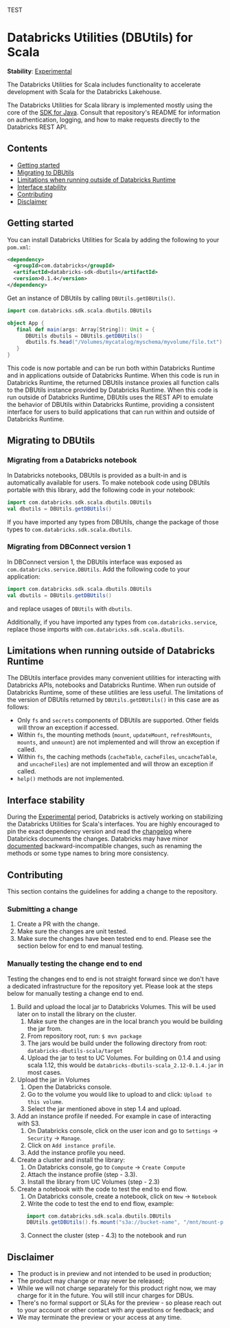 TEST
# Databricks Utilities (DBUtils) for Scala

**Stability**: [Experimental](https://docs.databricks.com/release-notes/release-types.html)

The Databricks Utilities for Scala includes functionality to accelerate development with Scala for the Databricks Lakehouse.

The Databricks Utilities for Scala library is implemented mostly using the core of the [SDK for Java](https://github.com/databricks/databricks-sdk-java). Consult that repository's README for information on authentication, logging, and how to make requests directly to the Databricks REST API.

## Contents

- [Getting started](#getting-started)
- [Migrating to DBUtils](#migrating-to-dbutils)
- [Limitations when running outside of Databricks Runtime](#limitations-when-running-outside-of-databricks-runtime)
- [Interface stability](#interface-stability)
- [Contributing](#contributing)
- [Disclaimer](#disclaimer)

## Getting started

You can install Databricks Utilities for Scala by adding the following to your `pom.xml`:

```pom.xml
<dependency>
  <groupId>com.databricks</groupId>
  <artifactId>databricks-sdk-dbutils</artifactId>
  <version>0.1.4</version>
</dependency>
```

Get an instance of DBUtils by calling `DBUtils.getDBUtils()`.

```scala
import com.databricks.sdk.scala.dbutils.DBUtils

object App {
   final def main(args: Array[String]): Unit = {
      DBUtils dbutils = DBUtils.getDBUtils()
      dbutils.fs.head("/Volumes/mycatalog/myschema/myvolume/file.txt")
   }
}
```

This code is now portable and can be run both within Databricks Runtime and in applications outside of Databricks Runtime. When this code is run in Databricks Runtime, the returned DBUtils instance proxies all function calls to the DBUtils instance provided by Databricks Runtime. When this code is run outside of Databricks Runtime, DBUtils uses the REST API to emulate the behavior of DBUtils within Databricks Runtime, providing a consistent interface for users to build applications that can run within and outside of Databricks Runtime.

## Migrating to DBUtils

### Migrating from a Databricks notebook

In Databricks notebooks, DBUtils is provided as a built-in and is automatically available for users. To make notebook code using DBUtils portable with this library, add the following code in your notebook:

```scala
import com.databricks.sdk.scala.dbutils.DBUtils
val dbutils = DBUtils.getDBUtils()
```

If you have imported any types from DBUtils, change the package of those types to `com.databricks.sdk.scala.dbutils`.

### Migrating from DBConnect version 1

In DBConnect version 1, the DBUtils interface was exposed as `com.databricks.service.DBUtils`. Add the following code to your application:

```scala
import com.databricks.sdk.scala.dbutils.DBUtils
val dbutils = DBUtils.getDBUtils()
```

and replace usages of `DBUtils` with `dbutils`.

Additionally, if you have imported any types from `com.databricks.service`, replace those imports with `com.databricks.sdk.scala.dbutils`.

## Limitations when running outside of Databricks Runtime

The DBUtils interface provides many convenient utilities for interacting with Databricks APIs, notebooks and Databricks Runtime. When run outside of Databricks Runtime, some of these utilities are less useful. The limitations of the version of DBUtils returned by `DBUtils.getDBUtils()` in this case are as follows:

* Only `fs` and `secrets` components of DBUtils are supported. Other fields will throw an exception if accessed.
* Within `fs`, the mounting methods (`mount`, `updateMount`, `refreshMounts`, `mounts`, and `unmount`) are not implemented and will throw an exception if called.
* Within `fs`, the caching methods (`cacheTable`, `cacheFiles`, `uncacheTable`, and `uncacheFiles`) are not implemented and will throw an exception if called.
* `help()` methods are not implemented.

## Interface stability

During the [Experimental](https://docs.databricks.com/release-notes/release-types.html) period, Databricks is actively working on stabilizing the Databricks Utilities for Scala's interfaces. You are highly encouraged to pin the exact dependency version and read the [changelog](https://github.com/databricks/databricks-sdk-java/blob/main/CHANGELOG.md) where Databricks documents the changes. Databricks may have minor [documented](https://github.com/databricks/databricks-sdk-java/blob/main/CHANGELOG.md) backward-incompatible changes, such as renaming the methods or some type names to bring more consistency.

## Contributing
This section contains the guidelines for adding a change to the repository.

### Submitting a change
1. Create a PR with the change.
2. Make sure the changes are unit tested.
3. Make sure the changes have been tested end to end. Please see the section below for end to end manual testing.

### Manually testing the change end to end
Testing the changes end to end is not straight forward since we don't have a dedicated infrastructure for the repository yet. Please look at the steps below for manually testing a change end to end.
1. Build and upload the local jar to Databricks Volumes. This will be used later on to install the library on the cluster.
   1. Make sure the changes are in the local branch you would be building the jar from.
   2. From repository root, run: `$ mvn package`
   3. The jars would be build under the following directory from root: `databricks-dbutils-scala/target`
   4. Upload the jar to test to UC Volumes. For building on 0.1.4 and using scala 1.12, this would be `databricks-dbutils-scala_2.12-0.1.4.jar` in most cases.
2. Upload the jar in Volumes
   1. Open the Databricks console.
   2. Go to the volume you would like to upload to and click: `Upload to this volume`.
   3. Select the jar mentioned above in step 1.4 and upload.
3. Add an instance profile if needed. For example in case of interacting with S3.
   1. On Databricks console, click on the user icon and go to `Settings` -> `Security` -> `Manage`.
   2. Click on `Add instance profile`.
   3. Add the instance profile you need.
4. Create a cluster and install the library:
   1. On Databricks console, go to `Compute` -> `Create Compute`
   2. Attach the instance profile (step - 3.3).
   3. Install the library from UC Volumes (step - 2.3)
5. Create a notebook with the code to test the end to end flow.
   1. On Databricks console, create a notebook, click on `New` -> `Notebook`
   2. Write the code to test the end to end flow, example: 
   ```scala
      import com.databricks.sdk.scala.dbutils.DBUtils
      DBUtils.getDBUtils().fs.mount("s3a://bucket-name", "/mnt/mount-point")
   ```
   3. Connect the cluster (step - 4.3) to the notebook and run

## Disclaimer
- The product is in preview and not intended to be used in production;
- The product may change or may never be released;
- While we will not charge separately for this product right now, we may charge for it in the future. You will still incur charges for DBUs.
- There's no formal support or SLAs for the preview - so please reach out to your account or other contact with any questions or feedback; and
- We may terminate the preview or your access at any time.

